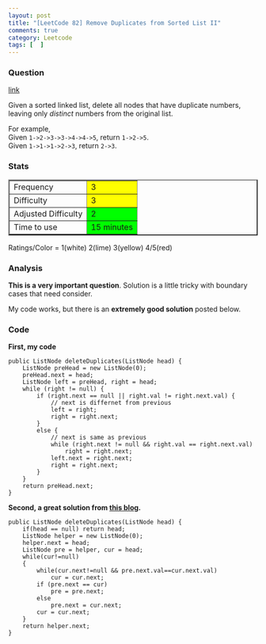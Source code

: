 ```yaml
---
layout: post
title: "[LeetCode 82] Remove Duplicates from Sorted List II"
comments: true
category: Leetcode
tags: [  ]
---
```



### Question 
[link](https://oj.leetcode.com/problems/remove-duplicates-from-sorted-list-ii/)

<div class="question-content">
            <p></p><p>
Given a sorted linked list, delete all nodes that have duplicate numbers, leaving only <i>distinct</i> numbers from the original list.
</p>
<p>
For example,<br>
Given <code>1-&gt;2-&gt;3-&gt;3-&gt;4-&gt;4-&gt;5</code>, return <code>1-&gt;2-&gt;5</code>.<br>
Given <code>1-&gt;1-&gt;1-&gt;2-&gt;3</code>, return <code>2-&gt;3</code>.
</p><p></p>
          </div>

### Stats
<table border="2">
	<tr>
		<td>Frequency</td>
		<td bgcolor="yellow">3</td>
	</tr>
	<tr>
		<td>Difficulty</td>
		<td bgcolor="yellow">3</td>
	</tr>
	<tr>
		<td>Adjusted Difficulty</td>
		<td bgcolor="lime">2</td>
	</tr>
	<tr>
		<td>Time to use</td>
		<td bgcolor="lime">15 minutes</td>
	</tr>
</table>

Ratings/Color = 1(white) 2(lime) 3(yellow) 4/5(red)

### Analysis

__This is a very important question__. Solution is a little tricky with boundary cases that need consider. 

My code works, but there is an __extremely good solution__ posted below. 

### Code

__First, my code__

    public ListNode deleteDuplicates(ListNode head) {
        ListNode preHead = new ListNode(0);
        preHead.next = head;
        ListNode left = preHead, right = head;
        while (right != null) {
            if (right.next == null || right.val != right.next.val) {
                // next is differnet from previous
                left = right;
                right = right.next;
            }
            else {
                // next is same as previous
                while (right.next != null && right.val == right.next.val) 
                    right = right.next;
                left.next = right.next;
                right = right.next;
            }
        }
        return preHead.next;
    }

__Second, a great solution from [this blog](http://codeganker.blogspot.sg/2014/04/remove-duplicates-from-sorted-list-ii.html).__

    public ListNode deleteDuplicates(ListNode head) {
        if(head == null) return head;
        ListNode helper = new ListNode(0);
        helper.next = head;
        ListNode pre = helper, cur = head;
        while(cur!=null)
        {
            while(cur.next!=null && pre.next.val==cur.next.val)
                cur = cur.next;
            if (pre.next == cur) 
                pre = pre.next;
            else 
                pre.next = cur.next;
            cur = cur.next;
        }
        return helper.next;
    }